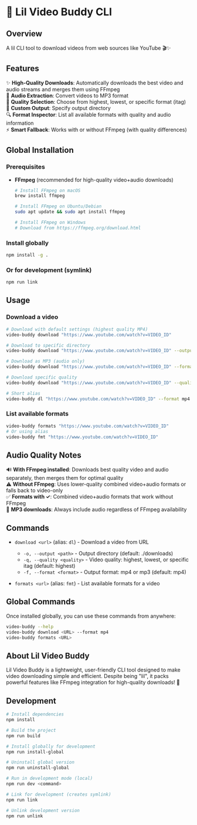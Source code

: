 # 🎥 Lil Video Buddy CLI

## Overview
A lil CLI tool to download videos from web sources like YouTube 🎬✨

## Features

✨ **High-Quality Downloads**: Automatically downloads the best video and audio streams and merges them using FFmpeg  
🎵 **Audio Extraction**: Convert videos to MP3 format  
🎯 **Quality Selection**: Choose from highest, lowest, or specific format (itag)  
📁 **Custom Output**: Specify output directory  
🔍 **Format Inspector**: List all available formats with quality and audio information  
⚡ **Smart Fallback**: Works with or without FFmpeg (with quality differences)  

## Global Installation

### Prerequisites
- **FFmpeg** (recommended for high-quality video+audio downloads)
  ```bash
  # Install FFmpeg on macOS
  brew install ffmpeg
  
  # Install FFmpeg on Ubuntu/Debian
  sudo apt update && sudo apt install ffmpeg
  
  # Install FFmpeg on Windows
  # Download from https://ffmpeg.org/download.html
  ```

### Install globally
```bash
npm install -g .
```

### Or for development (symlink)
```bash
npm run link
```

## Usage

### Download a video
```bash
# Download with default settings (highest quality MP4)
video-buddy download "https://www.youtube.com/watch?v=VIDEO_ID"

# Download to specific directory
video-buddy download "https://www.youtube.com/watch?v=VIDEO_ID" --output ./my-videos

# Download as MP3 (audio only)
video-buddy download "https://www.youtube.com/watch?v=VIDEO_ID" --format mp3

# Download specific quality
video-buddy download "https://www.youtube.com/watch?v=VIDEO_ID" --quality lowest

# Short alias
video-buddy dl "https://www.youtube.com/watch?v=VIDEO_ID" --format mp4
```

### List available formats
```bash
video-buddy formats "https://www.youtube.com/watch?v=VIDEO_ID"
# Or using alias
video-buddy fmt "https://www.youtube.com/watch?v=VIDEO_ID"
```

## Audio Quality Notes

🔊 **With FFmpeg installed**: Downloads best quality video and audio separately, then merges them for optimal quality  
⚠️ **Without FFmpeg**: Uses lower-quality combined video+audio formats or falls back to video-only  
✅ **Formats with ✓**: Combined video+audio formats that work without FFmpeg  
🎵 **MP3 downloads**: Always include audio regardless of FFmpeg availability  

## Commands

- `download <url>` (alias: `dl`) - Download a video from URL
  - `-o, --output <path>` - Output directory (default: ./downloads)
  - `-q, --quality <quality>` - Video quality: highest, lowest, or specific itag (default: highest)
  - `-f, --format <format>` - Output format: mp4 or mp3 (default: mp4)

- `formats <url>` (alias: `fmt`) - List available formats for a video

## Global Commands
Once installed globally, you can use these commands from anywhere:
```bash
video-buddy --help
video-buddy download <URL> --format mp4
video-buddy formats <URL>
```

## About Lil Video Buddy
Lil Video Buddy is a lightweight, user-friendly CLI tool designed to make video downloading simple and efficient. Despite being "lil", it packs powerful features like FFmpeg integration for high-quality downloads! 🚀

## Development

```bash
# Install dependencies
npm install

# Build the project
npm run build

# Install globally for development
npm run install-global

# Uninstall global version
npm run uninstall-global

# Run in development mode (local)
npm run dev <command>

# Link for development (creates symlink)
npm run link

# Unlink development version
npm run unlink
```

